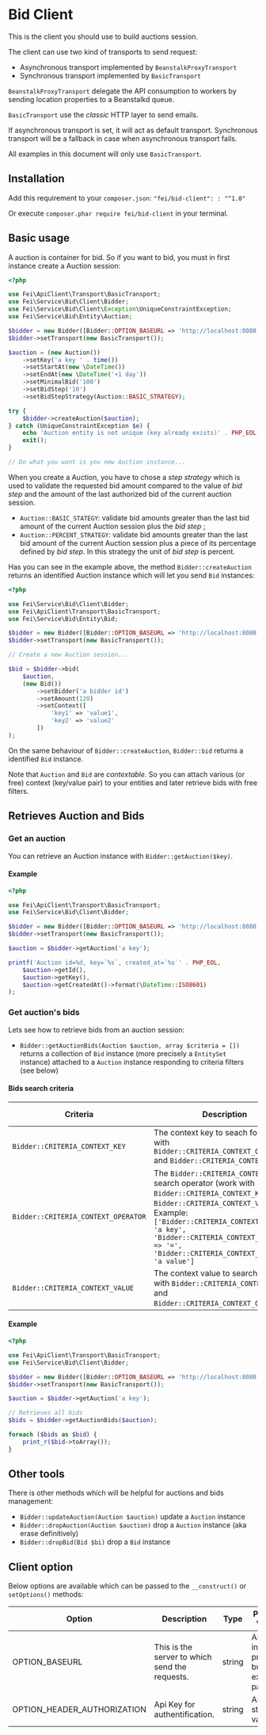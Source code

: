 # Bid Client

This is the client you should use to build auctions session.

The client can use two kind of transports to send request:

* Asynchronous transport implemented by `BeanstalkProxyTransport`
* Synchronous transport implemented by `BasicTransport`

`BeanstalkProxyTransport` delegate the API consumption to workers by sending location properties to a Beanstalkd queue.

`BasicTransport` use the _classic_ HTTP layer to send emails.

If asynchronous transport is set, it will act as default transport. Synchronous transport will be a fallback in case
when asynchronous transport fails.

All examples in this document will only use `BasicTransport`.

## Installation

Add this requirement to your `composer.json`: `"fei/bid-client": : "^1.0"`

Or execute `composer.phar require fei/bid-client` in your terminal.

## Basic usage

A auction is container for bid. So if you want to bid, you must in first instance create a Auction session:

```php
<?php

use Fei\ApiClient\Transport\BasicTransport;
use Fei\Service\Bid\Client\Bidder;
use Fei\Service\Bid\Client\Exception\UniqueConstraintException;
use Fei\Service\Bid\Entity\Auction;

$bidder = new Bidder([Bidder::OPTION_BASEURL => 'http://localhost:8080']);
$bidder->setTransport(new BasicTransport());

$auction = (new Auction())
    ->setKey('a key ' . time())
    ->setStartAt(new \DateTime())
    ->setEndAt(new \DateTime('+1 day'))
    ->setMinimalBid('100')
    ->setBidStep('10')
    ->setBidStepStrategy(Auction::BASIC_STRATEGY);

try {
    $bidder->createAuction($auction);
} catch (UniqueConstraintException $e) {
    echo 'Auction entity is not unique (key already exists)' . PHP_EOL;
    exit();
}

// Do what you want is you new Auction instance...
```

When you create a Auction, you have to chose a _step strategy_ which is used to validate the requested bid amount
compared to the value of _bid step_ and the amount of the last authorized bid of the current auction session.

* `Auction::BASIC_STATEGY`: validate bid amounts greater than the last bid amount of the current Auction session plus
  the _bid step_ ;
* `Auction::PERCENT_STRATEGY`: validate bid amounts greater than the last bid amount of the current Auction session plus
  a piece of its percentage defined by _bid step_. In this strategy the unit of _bid step_ is percent.

Has you can see in the example above, the method `Bidder::createAuction` returns an identified Auction instance which
will let you send `Bid` instances:

```php
<?php

use Fei\Service\Bid\Client\Bidder;
use Fei\ApiClient\Transport\BasicTransport;
use Fei\Service\Bid\Entity\Bid;

$bidder = new Bidder([Bidder::OPTION_BASEURL => 'http://localhost:8080']);
$bidder->setTransport(new BasicTransport());

// Create a new Auction session...

$bid = $bidder->bid(
    $auction,
    (new Bid())
        ->setBidder('a bidder id')
        ->setAmount(120)
        ->setContext([
            'key1' => 'value1',
            'key2' => 'value2'
        ])
);

```

On the same behaviour of `Bidder::createAuction`, `Bidder::bid` returns a identified `Bid` instance.

Note that `Auction` and `Bid` are _contextable_. So you can attach various (or free) context (key/value pair) to your
entities and later retrieve bids with free filters.

## Retrieves Auction and Bids

### Get an auction

You can retrieve an Auction instance with `Bidder::getAuction($key)`.

#### Example

```php
<?php

use Fei\ApiClient\Transport\BasicTransport;
use Fei\Service\Bid\Client\Bidder;

$bidder = new Bidder([Bidder::OPTION_BASEURL => 'http://localhost:8080']);
$bidder->setTransport(new BasicTransport());

$auction = $bidder->getAuction('a key');

printf('Auction id=%d, key=`%s`, created_at=`%s`' . PHP_EOL,
    $auction->getId(),
    $auction->getKey(),
    $auction->getCreatedAt()->format(\DateTime::ISO8601)
);
```

### Get auction's bids

Lets see how to retrieve bids from an auction session:

* `Bidder::getAuctionBids(Auction $auction, array $criteria = [])` returns a collection of `Bid` instance (more
precisely a `EntitySet` instance) attached to a `Auction` instance responding to criteria filters (see below)
  
#### Bids search criteria

| Criteria                            | Description                                                                                                                                                                                                                                                                            | Type   | Possible Values                                        |
|-------------------------------------|----------------------------------------------------------------------------------------------------------------------------------------------------------------------------------------------------------------------------------------------------------------------------------------|--------|--------------------------------------------------------|
| `Bidder::CRITERIA_CONTEXT_KEY`      | The context key to seach for (work with `Bidder::CRITERIA_CONTEXT_OPERATOR` and `Bidder::CRITERIA_CONTEXT_VALUE`)                                                                                                                                                                      | string | Any string                                             |
| `Bidder::CRITERIA_CONTEXT_OPERATOR` | The `Bidder::CRITERIA_CONTEXT_VALUE` search operator (work with `Bidder::CRITERIA_CONTEXT_KEY` and `Bidder::CRITERIA_CONTEXT_VALUE`) Example: `['Bidder::CRITERIA_CONTEXT_KEY' => 'a key', 'Bidder::CRITERIA_CONTEXT_OPERATOR' => '=', 'Bidder::CRITERIA_CONTEXT_VALUE' => 'a value']` | string | Could be `like`, `=`, `<`, `>`, `<>`, `!=`, `&` or `|` |
| `Bidder::CRITERIA_CONTEXT_VALUE`    | The context value to search for (work with `Bidder::CRITERIA_CONTEXT_KEY` and `Bidder::CRITERIA_CONTEXT_OPERATOR`)                                                                                                                                                                     | string | Any string                                             |

#### Example

```php
<?php

use Fei\ApiClient\Transport\BasicTransport;
use Fei\Service\Bid\Client\Bidder;

$bidder = new Bidder([Bidder::OPTION_BASEURL => 'http://localhost:8080']);
$bidder->setTransport(new BasicTransport());

$auction = $bidder->getAuction('a key');

// Retrieves all bids
$bids = $bidder->getAuctionBids($auction);

foreach ($bids as $bid) {
    print_r($bid->toArray());
}
```

## Other tools

There is other methods which will be helpful for auctions and bids management:

* `Bidder::updateAuction(Auction $auction)` update a `Auction` instance
* `Bidder::dropAuction(Auction $auction)` drop a `Auction` instance (aka erase definitively)
* `Bidder::dropBid(Bid $bi)` drop a `Bid` instance

## Client option

Below options are available which can be passed to the `__construct()` or `setOptions()` methods:

| Option                      | Description                                    | Type   | Possible Values                                | Default |
|-----------------------------|------------------------------------------------|--------|------------------------------------------------|---------|
| OPTION_BASEURL              | This is the server to which send the requests. | string | Any URL, including protocol but excluding path | -       |
| OPTION_HEADER_AUTHORIZATION | Api Key for authentification.                  | string | Any string value                               | ''      |
